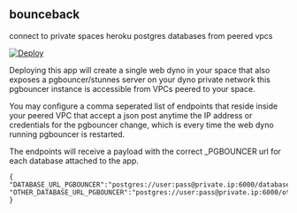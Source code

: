 bounceback
----------

connect to private spaces heroku postgres databases from peered vpcs


[![Deploy](https://www.herokucdn.com/deploy/button.svg)](https://heroku.com/deploy?template=https://github.com/heroku/bounceback)


Deploying this app will create a single web dyno in your space that also exposes a pgbouncer/stunnes server on your dyno private network
this pgbouncer instance is accessible from VPCs peered to your space.

You may configure a comma seperated list of endpoints that reside inside your peered VPC that accept a json post anytime the IP address or credentials
for the pgbouncer change, which is every time the web dyno running pgbouncer is restarted.

The endpoints will receive a payload with the correct _PGBOUNCER url for each database attached to the app.

```
{
"DATABASE_URL_PGBOUNCER":"postgres://user:pass@private.ip:6000/databaseName",
"OTHER_DATABASE_URL_PGBOUNCER":"postgres://user:pass@private.ip:6000/otherDatabaseName"
}
```